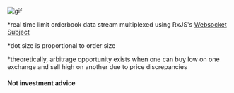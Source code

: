 
![gif](https://github.com/dabaojian1992/cross-exchange-arbitrage-visualizer/blob/master/Animation.gif)

*real time limit orderbook data stream multiplexed using RxJS's [Websocket Subject](https://rxjs-dev.firebaseapp.com/api/webSocket/webSocket)

*dot size is proportional to order size

*theoretically, arbitrage opportunity exists when one can buy low on one exchange and sell high on another due to price discrepancies

#### Not investment advice
